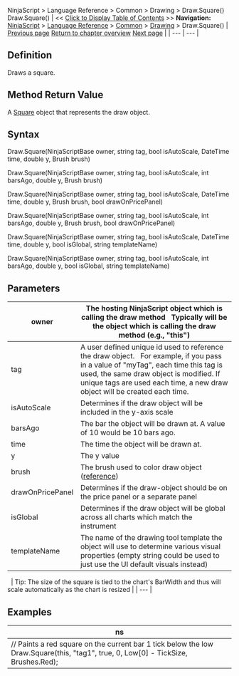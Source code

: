 ﻿
NinjaScript \> Language Reference \> Common \> Drawing \> Draw.Square()
Draw.Square()
| \<\< [Click to Display Table of Contents](draw_square.md) \>\> **Navigation:**     [NinjaScript](ninjascript-1.md) \> [Language Reference](language_reference_wip-1.md) \> [Common](common-1.md) \> [Drawing](drawing-1.md) \> Draw.Square() | [Previous page](ruler-1.md) [Return to chapter overview](drawing-1.md) [Next page](square-1.md) |
| --- | --- |
## Definition
Draws a square.
 
## Method Return Value
A [Square](square-1.md) object that represents the draw object.
 
## Syntax
Draw.Square(NinjaScriptBase owner, string tag, bool isAutoScale, DateTime time, double y, Brush brush)  

Draw.Square(NinjaScriptBase owner, string tag, bool isAutoScale, int barsAgo, double y, Brush brush)  

Draw.Square(NinjaScriptBase owner, string tag, bool isAutoScale, DateTime time, double y, Brush brush, bool drawOnPricePanel)  

Draw.Square(NinjaScriptBase owner, string tag, bool isAutoScale, int barsAgo, double y, Brush brush, bool drawOnPricePanel)  

Draw.Square(NinjaScriptBase owner, string tag, bool isAutoScale, DateTime time, double y, bool isGlobal, string templateName)  

Draw.Square(NinjaScriptBase owner, string tag, bool isAutoScale, int barsAgo, double y, bool isGlobal, string templateName)
 
## Parameters
| owner | The hosting NinjaScript object which is calling the draw method   Typically will be the object which is calling the draw method (e.g., "this") |
| --- | --- |
| tag | A user defined unique id used to reference the draw object.    For example, if you pass in a value of "myTag", each time this tag is used, the same draw object is modified. If unique tags are used each time, a new draw object will be created each time. |
| isAutoScale | Determines if the draw object will be included in the y\-axis scale |
| barsAgo | The bar the object will be drawn at. A value of 10 would be 10 bars ago. |
| time | The time the object will be drawn at. |
| y | The y value |
| brush | The brush used to color draw object ([reference](https://msdn.microsoft.com/en-us/library/system.windows.media.brushes%28v=vs.110%29.aspx)) |
| drawOnPricePanel | Determines if the draw\-object should be on the price panel or a separate panel |
| isGlobal | Determines if the draw object will be global across all charts which match the instrument |
| templateName | The name of the drawing tool template the object will use to determine various visual properties (empty string could be used to just use the UI default visuals instead) |
 
| Tip: The size of the square is tied to the chart's BarWidth and thus will scale automatically as the chart is resized |
| --- |
## 
## Examples
| ns |
| --- |
| // Paints a red square on the current bar 1 tick below the low Draw.Square(this, "tag1", true, 0, Low\[0] \- TickSize, Brushes.Red); |

